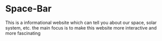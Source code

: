 # Space-Bar
This is a informational website which can tell you about our space, solar system, etc. the main focus is to make this website more interactive and more fascinating
